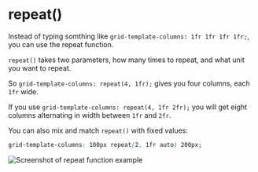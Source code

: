 # repeat()

Instead of typing somthing like `grid-template-columns: 1fr 1fr 1fr 1fr;`, you can use the repeat function.

`repeat()` takes two parameters, how many times to repeat, and what unit you want to repeat.

So `grid-template-columns: repeat(4, 1fr);` gives you four columns, each `1fr` wide.

If you use `grid-template-columns: repeat(4, 1fr 2fr);` you will get eight columns alternating in width between `1fr` and `2fr`.

You can also mix and match `repeat()` with fixed values:

```css
grid-template-columns: 100px repeat(2, 1fr auto) 200px;
```

![Screenshot of repeat function example](https://res.cloudinary.com/gerhynes/image/upload/q_auto/v1550696264/Screenshot_2019-02-20_Repeat_function_whxaxs.png)
